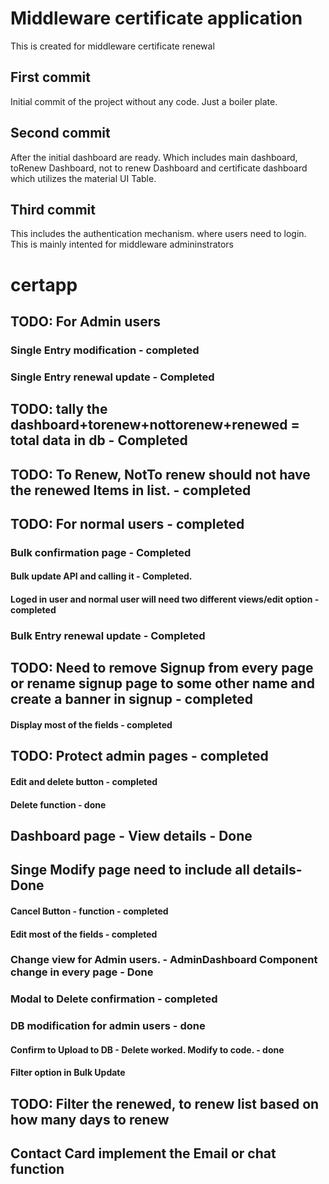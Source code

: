 # Middleware certificate application

This is created for middleware certificate renewal
## First commit

Initial commit of the project without any code. Just a boiler plate. 

## Second commit

After the initial dashboard are ready. Which includes main dashboard, toRenew Dashboard, not to renew Dashboard and certificate dashboard which utilizes the material UI Table.
## Third commit

This includes the authentication mechanism. where users need to login. This is mainly intented for middleware admininstrators
# certapp

## TODO: For Admin users 

### Single Entry modification - completed
### Single Entry renewal update - Completed
## TODO: tally the dashboard+torenew+nottorenew+renewed = total data in db - Completed
## TODO: To Renew, NotTo renew should not have the renewed Items in list. - completed
## TODO: For normal users - completed
### Bulk confirmation page - Completed
#### Bulk update API and calling it - Completed.
#### Loged in user and normal user will need two different views/edit option - completed

### Bulk Entry renewal update - Completed
## TODO: Need to remove Signup from every page or rename signup page to some other name and create a banner in signup - completed
#### Display most of the fields - completed
## TODO: Protect admin pages - completed
#### Edit and delete button - completed
#### Delete function - done

## Dashboard page - View details - Done
## Singe Modify page need to include all details- Done
#### Cancel Button - function - completed
#### Edit most of the fields - completed
### Change view for Admin users. - AdminDashboard Component change in every page - Done
### Modal to Delete confirmation - completed
### DB modification for admin users - done
#### Confirm to Upload to DB - Delete worked. Modify to code. - done


#### Filter option in Bulk Update
## TODO: Filter the renewed, to renew list based on how many days to renew
## Contact Card implement the Email or chat function
